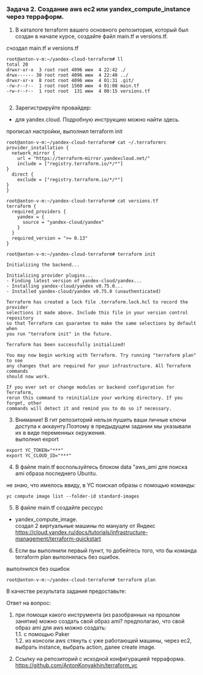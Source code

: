 ### Задача 2. Создание aws ec2 или yandex_compute_instance через терраформ.  


1) В каталоге terraform вашего основного репозитория, который был создан в начале курсе, создайте файл main.tf и versions.tf.  

счоздал main.tf и versions.tf
```
root@anton-v-m:~/yandex-cloud-terraform# ll
total 20
drwxr-xr-x  3 root root 4096 июн  4 22:42 ./
drwx------ 30 root root 4096 июн  4 22:40 ../
drwxr-xr-x  8 root root 4096 июн  4 01:31 .git/
-rw-r--r--  1 root root 1560 июн  4 01:08 main.tf
-rw-r--r--  1 root root  131 июн  4 00:15 versions.tf


```

2. Зарегистрируйте провайдер:

- для yandex.cloud. Подробную инструкцию можно найти здесь.  

прописал настройки, выполнил terraform init
```
root@anton-v-m:~/yandex-cloud-terraform# cat ~/.terraformrc
provider_installation {
  network_mirror {
    url = "https://terraform-mirror.yandexcloud.net/"
    include = ["registry.terraform.io/*/*"]
}
  direct {
    exclude = ["registry.terraform.io/*/*"]
}
}

```

```
root@anton-v-m:~/yandex-cloud-terraform# cat versions.tf 
terraform {
  required_providers {
    yandex = {
      source = "yandex-cloud/yandex"
    }
  }
  required_version = ">= 0.13"
}

```

```
root@anton-v-m:~/yandex-cloud-terraform# terraform init

Initializing the backend...

Initializing provider plugins...
- Finding latest version of yandex-cloud/yandex...
- Installing yandex-cloud/yandex v0.75.0...
- Installed yandex-cloud/yandex v0.75.0 (unauthenticated)

Terraform has created a lock file .terraform.lock.hcl to record the provider
selections it made above. Include this file in your version control repository
so that Terraform can guarantee to make the same selections by default when
you run "terraform init" in the future.

Terraform has been successfully initialized!

You may now begin working with Terraform. Try running "terraform plan" to see
any changes that are required for your infrastructure. All Terraform commands
should now work.

If you ever set or change modules or backend configuration for Terraform,
rerun this command to reinitialize your working directory. If you forget, other
commands will detect it and remind you to do so if necessary.

```

3) Внимание! В гит репозиторий нельзя пушить ваши личные ключи доступа к аккаунту.Поэтому в предыдущем задании мы указывали их в виде переменных окружения.  
выполнил export 

```
export YC_TOKEN="***"
export YC_CLOUD_ID="***"
```

4. В файле main.tf воспользуйтесь блоком data "aws_ami для поиска ami образа последнего Ubuntu. 

не знаю, что имелось ввиду, в YC поискал образы с помощью команды:
```
yc compute image list --folder-id standard-images
```

5) В файле main.tf создайте рессурс
- yandex_compute_image.  
создал 2 виртуальные машины по мануалу от Яндекс
https://cloud.yandex.ru/docs/tutorials/infrastructure-management/terraform-quickstart


6. Если вы выполнили первый пункт, то добейтесь того, что бы команда terraform plan выполнялась без ошибок.

выполнился без ошибок
```
root@anton-v-m:~/yandex-cloud-terraform# terraform plan
```



В качестве результата задания предоставьте:  

Ответ на вопрос: 
1. при помощи какого инструмента (из разобранных на прошлом занятии) можно создать свой образ ami?
предполагаю, что свой образ ami для aws можно создать:  
1.1. с помощью Paker   
1.2. из консоли aws стянуть с уже работающей машины, через ec2, выбрать instance, выбрать action, далее create image.  


3. Ссылку на репозиторий с исходной конфигурацией терраформа.  
https://github.com/AntonKonyakhin/terraform_yc

